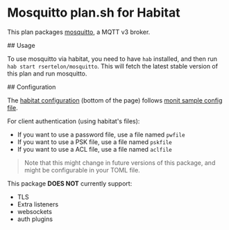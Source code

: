 # Mosquitto plan.sh for Habitat

This plan packages [mosquitto](https://mosquitto.org), a MQTT v3 broker.

## Usage

To use mosquitto via habitat, you need to have `hab` installed, and then run `hab start rsertelon/mosquitto`. This will fetch the latest stable version of this plan and run mosquitto.

## Configuration

The [habitat configuration](https://bldr.habitat.sh/#/pkgs/rsertelon/mosquitto/latest) (bottom of the page) follows [monit sample config file](https://github.com/eclipse/mosquitto/blob/master/mosquitto.conf).

For client authentication (using habitat's files):

* If you want to use a password file, use a file named `pwfile`
* If you want to use a PSK file, use a file named `pskfile`
* If you want to use a ACL file, use a file named `aclfile`

> Note that this might change in future versions of this package, and might be configurable in your TOML file.

This package __DOES NOT__ currently support:

* TLS
* Extra listeners
* websockets
* auth plugins